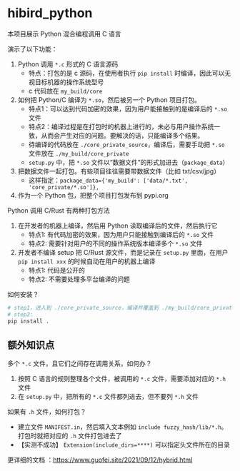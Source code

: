 # hibird_python
本项目展示 Python 混合编程调用 C 语言

演示了以下功能：
1. Python 调用 `*.c` 形式的 C 语言源码
    - 特点：打包的是 c 源码，在使用者执行 `pip install` 时编译，因此可以无视目标机器的操作系统型号
    - c 代码放在 `my_build/core`
2. 如何把 Python/C 编译为 `*.so`，然后被另一个 Python 项目打包。
    - 特点1：可以达到代码加密的效果，因为用户能接触到的是编译后的 `*.so` 文件
    - 特点2：编译过程是在打包时的机器上进行的，未必与用户操作系统一致，从而会产生对应的问题。要解决的话，只能编译多个结果。
    - 待编译的代码放在 `./core_private_source`，编译后，需要手动把 `*.so` 文件放在 `./my_build/core_private` 
    - `setup.py` 中，把 `*.so` 文件以“数据文件”的形式加进去（`package_data`）
3. 把数据文件一起打包。有些项目往往需要带数据文件（比如 txt/csv/jpg）
    - 这样指定：`package_data={'my_build': ['data/*.txt', 'core_private/*.so']},`
4. 作为一个 Python 包，把整个项目打包发布到 pypi.org 
 

Python 调用 C/Rust 有两种打包方法
1. 在开发者的机器上编译，然后用 Python 读取编译后的文件，然后执行它
   - 特点1: 有代码加密的效果，因为用户只能接触到编译后的 `*.so` 文件
   - 特点2: 需要针对用户的不同的操作系统版本编译多个 `*.so` 文件
2. 开发者不编译 setup 把 C/Rust 源文件，而是记录在 `setup.py` 里面，在用户 `pip install xxx` 的时候自动在用户的机器上编译
    - 特点1: 代码是公开的
    - 特点2: 不需要处理多平台编译的问题


如何安装？
```bash
# step1，进入到 ./core_private_source，编译并覆盖到 ./my_build/core_private
# step2:
pip install .
```

## 额外知识点 

多个 `*.c` 文件，且它们之间存在调用关系，如何办？
1. 按照 C 语言的规则整理各个文件，被调用的 `*.c` 文件，需要添加对应的 `*.h` 文件
2. 在 `setup.py` 中，把所有的  `*.c` 文件都列进去，但不要列 `*.h` 文件
 

如果有 `.h` 文件，如何打包？
- 建立文件 `MANIFEST.in`，然后填入文本例如 `include fuzzy_hash/lib/*.h`。打包时就把对应的 `.h` 文件打包进去了
- 【实测不成功】 `Extension(include_dirs=****)` 可以指定头文件所在的目录


更详细的文档 ：https://www.guofei.site/2021/09/12/hybrid.html
